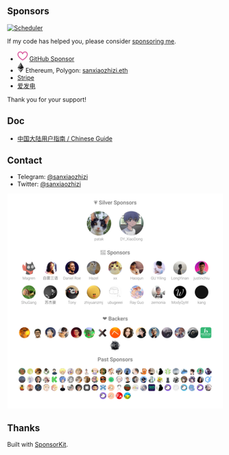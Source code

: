 ## Sponsors

[![Scheduler](https://github.com/sxzz/sponsors/actions/workflows/scheduler.yml/badge.svg)](https://github.com/sxzz/sponsors/actions/workflows/scheduler.yml)

If my code has helped you, please consider [sponsoring me](https://github.com/sponsors/sxzz).

- <img src="./icons/sponsor.svg"> [GitHub Sponsor](https://github.com/sponsors/sxzz)
- <img src="./icons/ethereum.svg"> Ethereum, Polygon: [sanxiaozhizi.eth](https://etherscan.io/address/0x86930e4c4ef9d62d44e3363e4d23e759bcdeeaa0)
- [Stripe](https://donate.stripe.com/aEU7sW3dJ2r15XO5kk)
- [爱发电](https://afdian.net/a/sanxiaozhizi)

Thank you for your support!

## Doc

- [中国大陆用户指南 / Chinese Guide](./doc/chinese-guide.md)

## Contact

- Telegram: [@sanxiaozhizi](https://t.me/sanxiaozhizi)
- Twitter: [@sanxiaozhizi](https://twitter.com/sanxiaozhizi)

<p align="center">
  <a href="./sponsors.svg">
    <img src='./sponsors.svg'/>
  </a>
</p>

## Thanks

Built with [SponsorKit](https://github.com/antfu/sponsorkit).
